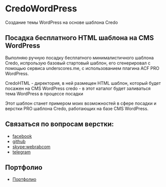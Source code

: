 # CredoWordPress


Создание темы WordPress на основе шаблона Сredo


## Посадка бесплатного HTML шаблона на CMS WordPress

Выполняю ручную посадку бесплатного минималистичного шаблона Credo, испрользую базовый стартовый шаблон, его сгенерировал с помощью сервиса underscores.me, c использованием плагина ACF PRO WordPress.

CredoHTML - директория, в ней размещен HTML шаблон, который будет посажен на CMS WordPress
credo - в этот каталог будет заливаться тема WordPress в процессе посадки

Этот шаблон станет примером моих возможностей в сфере посадки и верстки PRO шаблона Credo, работающих на базе CMS WordPress.

## Связаться по вопросам верстки:

* [facebook](https://www.facebook.com/frontendercode)
* [github](https://github.com/frontend-coder)
* [skype:webrabcom](href="skype:webrabcom")
* [telegram](https://t.me/frontendcoder)

## Портфолио
* [Портфолио](https://frontend-coder.github.io)
